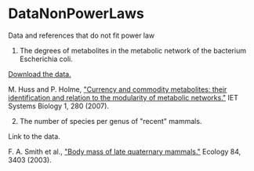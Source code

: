 # DataNonPowerLaws
Data and references that do not fit power law


1. The degrees of metabolites in the metabolic network of the bacterium Escherichia coli.
 
[Download the data.](Data/ecoli-degree.txt)


M. Huss and P. Holme, ["Currency and commodity metabolites: their identification and relation to the modularity of metabolic networks."](http://arxiv.org/abs/q-bio/0603038) IET Systems Biology 1, 280 (2007).

2. The number of species per genus of "recent" mammals.
   
Link to the data.

F. A. Smith et al., ["Body mass of late quaternary mammals."](http://dx.doi.org/10.1890/02-9003) Ecology 84, 3403 (2003).
